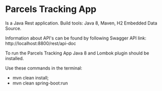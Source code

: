 # Parcels Tracking App
Is a Java Rest application.
Build tools: Java 8, Maven, H2 Embedded Data Source.

Information about API's can be found by following Swagger API link: http://localhost:8800/rest/api-doc

To run the Parcels Tracking App Java 8 and Lombok plugin should be installed.

Use these commands in the terminal:
- mvn clean install;
- mvn clean spring-boot:run